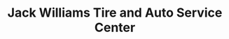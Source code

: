 ---
title: "Jack Williams Tire and Auto Service Center"
url: /lancaster/jack-williams-tire-and-auto-service-center/
shop: Autowerkstatt
---
